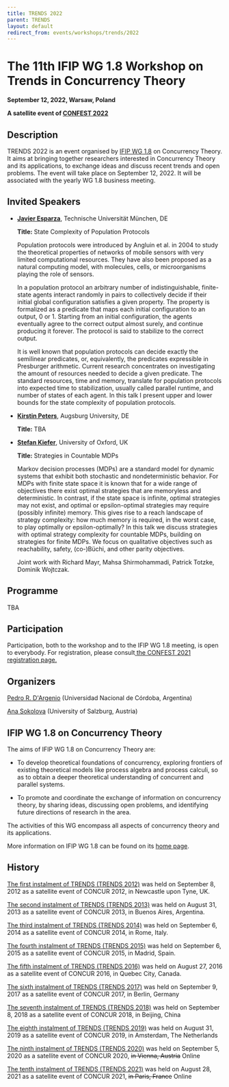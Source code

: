 ```yaml
---
title: TRENDS 2022
parent: TRENDS
layout: default
redirect_from: events/workshops/trends/2022
---
```


# The 11th IFIP WG 1.8 Workshop on Trends in Concurrency Theory

<strong>September 12, 2022, Warsaw, Poland</strong>

**A satellite event of [CONFEST 2022](https://confest2022.mimuw.edu.pl/)**


## Description

TRENDS 2022 is an event organised by [IFIP WG 1.8](https://www.concurrency-theory.org/organizations/ifip) on Concurrency Theory. It aims at bringing together researchers interested in Concurrency Theory and its applications, to exchange ideas and discuss recent trends and open problems. The event will take place on September 12, 2022. It will be associated with the yearly WG 1.8 business meeting.

## Invited Speakers


* [**Javier Esparza**](https://www7.in.tum.de/~esparza/), Technische Universität München, DE

  **Title:** State Complexity of Population Protocols

  Population protocols were introduced by Angluin et al. in 2004 to
  study the theoretical properties of networks of mobile sensors with
  very limited computational resources. They have also been proposed
  as a natural computing model, with molecules, cells, or
  microorganisms playing the role of sensors.

  In a population protocol an arbitrary number of indistinguishable,
  finite-state agents interact randomly in pairs to collectively
  decide if their initial global configuration satisfies a given
  property. The property is formalized as a predicate that maps each
  initial configuration to an output, 0 or 1.  Starting from an
  initial configuration, the agents eventually agree to the correct
  output almost surely, and continue producing it forever. The
  protocol is said to stabilize to the correct output.

  It is well known that population protocols can decide exactly the
  semilinear predicates, or, equivalently, the predicates expressible
  in Presburger arithmetic. Current research concentrates on
  investigating the amount of resources needed to decide a given
  predicate. The standard resources, time and memory, translate for
  population protocols into expected time to stabilization, usually
  called parallel runtime, and number of states of each agent. In this
  talk I present upper and lower bounds for the state complexity of
  population protocols.
  
* [**Kirstin Peters**](), Augsburg University, DE

  **Title:** TBA


  
* [**Stefan Kiefer**](https://www.cs.ox.ac.uk/people/stefan.kiefer/), University of Oxford, UK

  **Title:** Strategies in Countable MDPs

  Markov decision processes (MDPs) are a standard model for dynamic
  systems that exhibit both stochastic and nondeterministic
  behavior. For MDPs with finite state space it is known that for a
  wide range of objectives there exist optimal strategies that are
  memoryless and deterministic. In contrast, if the state space is
  infinite, optimal strategies may not exist, and optimal or
  epsilon-optimal strategies may require (possibly infinite)
  memory. This gives rise to a reach landscape of strategy complexity:
  how much memory is required, in the worst case, to play optimally or
  epsilon-optimally? In this talk we discuss strategies with optimal
  strategy complexity for countable MDPs, building on strategies for
  finite MDPs. We focus on qualitative objectives such as
  reachability, safety, (co-)Büchi, and other parity objectives.

  Joint work with Richard Mayr, Mahsa Shirmohammadi, Patrick Totzke,
  Dominik Wojtczak.


## Programme

TBA


## Participation

Participation, both to the workshop and to the IFIP WG 1.8 meeting, is open to everybody. For registration, please consult[ the CONFEST 2021 registration page.](https://confest2022.mimuw.edu.pl/registration/)

## Organizers

[Pedro R. D'Argenio](https://www.cs.famaf.unc.edu.ar/~dargenio/) (Universidad Nacional de Córdoba, Argentina)

[Ana Sokolova](http://cs.uni-salzburg.at/~anas/index.html) (University of Salzburg, Austria)

## IFIP WG 1.8 on Concurrency Theory

The aims of IFIP WG 1.8 on Concurrency Theory are:

* To develop theoretical foundations of concurrency, exploring frontiers of existing theoretical models like process algebra and process calculi, so as to obtain a deeper theoretical understanding of concurrent and parallel systems.

* To promote and coordinate the exchange of information on concurrency theory, by sharing ideas, discussing open problems, and identifying future directions of research in the area.

The activities of this WG encompass all aspects of concurrency theory and its applications.

More information on IFIP WG 1.8 can be found on its [home page](https://www.concurrency-theory.org/organizations/ifip).

## History

[The first instalment of TRENDS (TRENDS 2012)](http://www.win.tue.nl/trends12/) was held on September 8, 2012 as a satellite event of CONCUR 2012, in Newcastle upon Tyne, UK.

[The second instalment of TRENDS (TRENDS 2013)](http://www.win.tue.nl/trends13/) was held on August 31, 2013 as a satellite event of CONCUR 2013, in Buenos Aires, Argentina.

[The third instalment of TRENDS (TRENDS 2014)](http://ceres.hh.se/mediawiki/TRENDS_2014) was held on September 6, 2014 as a satellite event of CONCUR 2014, in Rome, Italy.

[The fourth instalment of TRENDS (TRENDS 2015)](https://www.concurrency-theory.org/events/workshops/trends/2015) was held on September 6, 2015 as a satellite event of CONCUR 2015, in Madrid, Spain.

[The fifth instalment of TRENDS (TRENDS 2016)](https://www.concurrency-theory.org/events/workshops/trends/2016) was held on August 27, 2016 as a satellite event of CONCUR 2016, in Quebec City, Canada.

[The sixth instalment of TRENDS (TRENDS 2017)](https://www.concurrency-theory.org/events/workshops/trends/2017) was held on September 9, 2017 as a satellite event of CONCUR 2017, in Berlin, Germany

[The seventh instalment of TRENDS (TRENDS 2018)](https://www.concurrency-theory.org/events/workshops/trends/2018) was held on September 8, 2018 as a satellite event of CONCUR 2018, in Beijing, China

[The eighth instalment of TRENDS (TRENDS 2019)](https://www.concurrency-theory.org/events/workshops/trends/2019) was held on August 31, 2019 as a satellite event of CONCUR 2019, in Amsterdam, The Netherlands

[The ninth instalment of TRENDS (TRENDS 2020)](https://www.concurrency-theory.org/events/workshops/trends/2020) was held on September 5, 2020 as a satellite event of CONCUR 2020, ~~in Vienna, Austria~~ Online

[The tenth instalment of TRENDS (TRENDS 2021)](https://www.concurrency-theory.org/events/workshops/trends/2021) was held on August 28, 2021 as a satellite event of CONCUR 2021, ~~in Paris, France~~ Online
